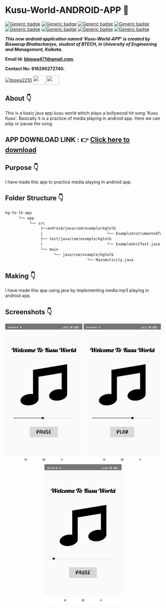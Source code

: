 # Kusu-World-ANDROID-APP :star_struck: 

[![Generic badge](https://img.shields.io/badge/java-v%2015-brightgreen)](https://shields.io/) [![Generic badge](https://img.shields.io/badge/android-app-ff69b4)](https://shields.io/) [![Generic badge](https://img.shields.io/badge/xml-UI-red)](https://shields.io/) [![Generic badge](https://img.shields.io/badge/classpath-v%204.0.1-yellow)](https://shields.io/) [![Generic badge](https://img.shields.io/badge/compile%20sdk%20-v%2030-blue)](https://shields.io/) [![Generic badge](https://img.shields.io/badge/buildtool%20-v%2030.0..2-orange)](https://shields.io/) [![Generic badge](https://img.shields.io/badge/target%20sdk-v%2030-green)](https://shields.io/) [![Generic badge](https://img.shields.io/badge/min%20sdk-v%2016-purple)](https://shields.io/) 

***This new android application named 'Kusu-World-APP' is created by Biswarup Bhattacharjee, student of BTECH, in University of Engineering and Management, Kolkata.***

**Email Id: bbiswa471@gmail.com.** 

**Contact No: 916290272740.** 

<p align="left">
<a href="https://www.facebook.com/profile.php?id=100070395300810" target="blank"><img align="center" src="https://cdn.jsdelivr.net/npm/simple-icons@3.0.1/icons/facebook.svg" alt="biswa2210" height="30" width="40" /></a>
<a href="https://instagram.com/biswarup2210" target="blank"><img align="center" src="https://cdn.jsdelivr.net/npm/simple-icons@3.0.1/icons/instagram.svg" alt="" height="30" width="40" /></a>
<a href="https://github.com/biswa2210/biswa2210" target="blank"><img align="center" src="https://cdn.jsdelivr.net/npm/simple-icons@3.0.1/icons/github.svg" alt="" height="30" width="40" /></a>
</p>

## About :point_down: 

<div align="justified">
 
This is a basic java app kusu world which plays a bollywood hit song 'Kusu Kusu'. Basically it is a practice of media playing in android app. Here we can play or pause the song.
 
</div>

## APP DOWNLOAD LINK : :point_right: <a href="https://drive.google.com/file/d/1-d9phzoCA7nJEG6GF4nvKNvUSvcOCkah/view" download>Click here to download</a>

## Purpose :point_down:

<div align="justified">
       
I have made this app to practice media playing in android app.
 
</div>

## Folder Structure :point_down:
```bash
kg-to-lb-app
      └── app
           └── src
                ├──android/java/com/example/kgtolb
                |                             └── ExampleInstrumentedTest.java
                ├── test/java/com/example/kgtolb
                |                             └── ExampleUnitTest.java
                └── main
                      └── java/com/example/kgtolb
                                     └── MainActivity.java  
 ```                               
## Making :point_down:

<div align="justified">

I have made this app using java by implementing media mp3 playing in android app.

</div>


## Screenshots :point_down: 

<div align="center">
  
<a href="pics/us1.jpeg"><img src="pics/us1.jpeg" width="250" height= "450"></a> <a href="pics/us2.jpeg"><img src="pics/us2.jpeg" width="250" height= "450"></a> <a href="pics/us3.jpeg"><img src="pics/us3.jpeg" width="250" height= "450"></a>
       
</div>


